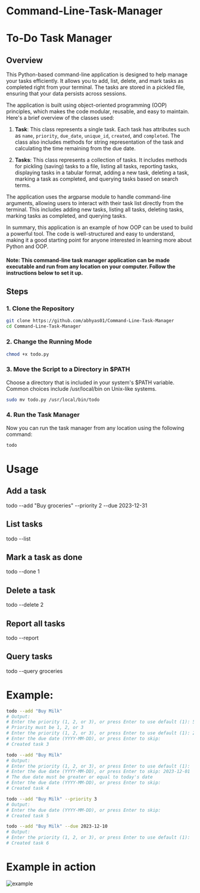 # Command-Line-Task-Manager
# To-Do Task Manager

## Overview

This Python-based command-line application is designed to help manage your tasks efficiently. It allows you to add, list, delete, and mark tasks as completed right from your terminal. The tasks are stored in a pickled file, ensuring that your data persists across sessions.

The application is built using object-oriented programming (OOP) principles, which makes the code modular, reusable, and easy to maintain. Here's a brief overview of the classes used:

1. **Task**: This class represents a single task. Each task has attributes such as `name`, `priority`, `due_date`, `unique_id`, `created`, and `completed`. The class also includes methods for string representation of the task and calculating the time remaining from the due date.

2. **Tasks**: This class represents a collection of tasks. It includes methods for pickling (saving) tasks to a file, listing all tasks, reporting tasks, displaying tasks in a tabular format, adding a new task, deleting a task, marking a task as completed, and querying tasks based on search terms.

The application uses the argparse module to handle command-line arguments, allowing users to interact with their task list directly from the terminal. This includes adding new tasks, listing all tasks, deleting tasks, marking tasks as completed, and querying tasks.

In summary, this application is an example of how OOP can be used to build a powerful tool. The code is well-structured and easy to understand, making it a good starting point for anyone interested in learning more about Python and OOP.

#### Note: This command-line task manager application can be made executable and run from any location on your computer. Follow the instructions below to set it up.
## Steps

### 1. Clone the Repository

```bash
git clone https://github.com/abhyas01/Command-Line-Task-Manager
cd Command-Line-Task-Manager
```

### 2. Change the Running Mode
```bash
chmod +x todo.py
```

### 3. Move the Script to a Directory in $PATH
Choose a directory that is included in your system's $PATH variable. Common choices include /usr/local/bin on Unix-like systems.
```bash
sudo mv todo.py /usr/local/bin/todo
```

### 4. Run the Task Manager
Now you can run the task manager from any location using the following command:
```bash
todo
```

# Usage
## Add a task
todo --add "Buy groceries" --priority 2 --due 2023-12-31

## List tasks
todo --list

## Mark a task as done
todo --done 1

## Delete a task
todo --delete 2

## Report all tasks
todo --report

## Query tasks
todo --query groceries

# Example:

```bash
todo --add "Buy Milk"
# Output:
# Enter the priority (1, 2, or 3), or press Enter to use default (1): 5
# Priority must be 1, 2, or 3
# Enter the priority (1, 2, or 3), or press Enter to use default (1): 2
# Enter the due date (YYYY-MM-DD), or press Enter to skip:
# Created task 3

todo --add "Buy Milk"
# Output:
# Enter the priority (1, 2, or 3), or press Enter to use default (1):
# Enter the due date (YYYY-MM-DD), or press Enter to skip: 2023-12-01
# The due date must be greater or equal to today's date
# Enter the due date (YYYY-MM-DD), or press Enter to skip:
# Created task 4

todo --add "Buy Milk" --priority 3
# Output:
# Enter the due date (YYYY-MM-DD), or press Enter to skip:
# Created task 5

todo --add "Buy Milk" --due 2023-12-10
# Output:
# Enter the priority (1, 2, or 3), or press Enter to use default (1):
# Created task 6
```

# Example in action

![example](https://github.com/abhyas01/Command-Line-Task-Manager/assets/91689587/ecc566c7-ef37-4450-8b4b-841cf8843c2b)

